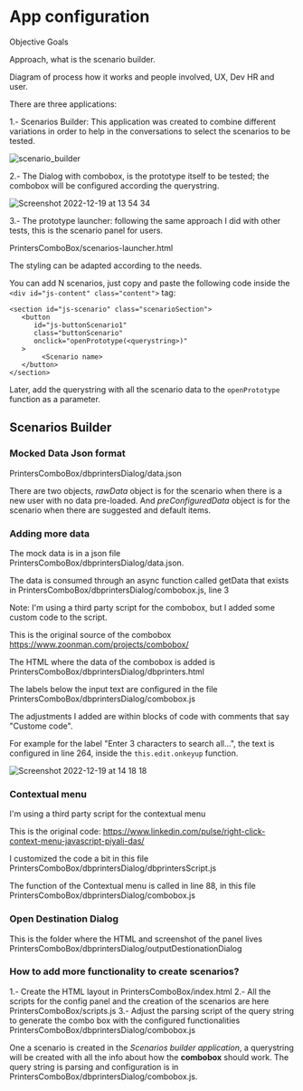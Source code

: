 # App configuration

Objective
Goals

Approach, what is the scenario builder.

Diagram of process how it works and people involved, UX, Dev HR and user.


There are three applications:

1.- Scenarios Builder: This application was created to combine different variations in order to help in the conversations to select the scenarios to be tested.

![scenario_builder](https://user-images.githubusercontent.com/79478801/208508838-87f012ec-53a9-4a3e-ba9f-243a8b6985b8.png)


2.- The Dialog with combobox, is the prototype itself to be tested; the combobox will be configured according the querystring.

![Screenshot 2022-12-19 at 13 54 34](https://user-images.githubusercontent.com/79478801/208508944-aff3e598-238f-442f-8c45-1e81c58b4f16.png)


3.- The prototype launcher: following the same approach I did with other tests, this is the scenario panel for users.

PrintersComboBox/scenarios-launcher.html

The styling can be adapted according to the needs.

You can add N scenarios, just copy and paste the following code inside the `<div id="js-content" class="content">` tag:

```
<section id="js-scenario" class="scenarioSection">
   <button
      id="js-buttonScenario1"
      class="buttonScenario"
      onclick="openPrototype(<querystring>)"
   >
        <Scenario name>
   </button>
</section>
```

Later, add the querystring with all the scenario data to the `openPrototype` function as a parameter.


## Scenarios Builder

### Mocked Data Json format
PrintersComboBox/dbprintersDialog/data.json

There are two objects, *rawData* object is for the scenario when there is a new user with no data pre-loaded. And *preConfiguredData* object is for the scenario when there are suggested and default items.


### Adding more data

The mock data is in a json file PrintersComboBox/dbprintersDialog/data.json.

The data is consumed through an async function called getData that exists in PrintersComboBox/dbprintersDialog/combobox.js, line 3

Note: I'm using a third party script for the combobox, but I added some custom code to the script.

This is the original source of the combobox https://www.zoonman.com/projects/combobox/

The HTML where the data of the combobox is added is PrintersComboBox/dbprintersDialog/dbprinters.html

The labels below the input text are configured in the file PrintersComboBox/dbprintersDialog/combobox.js

The adjustments I added are within blocks of code with comments that say "Custome code".

For example for the label "Enter 3 characters to search all...", the text is configured in line 264, inside the `this.edit.onkeyup` function.

![Screenshot 2022-12-19 at 14 18 18](https://user-images.githubusercontent.com/79478801/208513934-016e1d42-7057-4f23-9b72-8879cd517f62.png)



### Contextual menu
I'm using a third party script for the contextual menu

This is the original code:
https://www.linkedin.com/pulse/right-click-context-menu-javascript-piyali-das/

I customized the code a bit in this file  PrintersComboBox/dbprintersDialog/dbprintersScript.js

The function of the Contextual menu is called in line 88, in this file PrintersComboBox/dbprintersDialog/combobox.js

### Open Destination Dialog 
This is the folder where the HTML and screenshot of the panel lives PrintersComboBox/dbprintersDialog/outputDestionationDialog

### How to add more functionality to create scenarios?
1.- Create the HTML layout in PrintersComboBox/index.html
2.- All the scripts for the config panel and the creation of the scenarios are here PrintersComboBox/scripts.js
3.- Adjust the parsing script of the query string to generate the combo box with the configured functionalities PrintersComboBox/dbprintersDialog/combobox.js

One a scenario is created in the *Scenarios builder application*, a querystring will be created with all the info about how the **combobox** should work.
The query string is parsing and configuration is in PrintersComboBox/dbprintersDialog/combobox.js.














